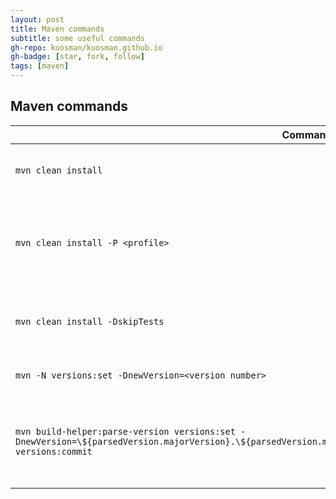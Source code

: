 ```yaml
---
layout: post
title: Maven commands
subtitle: some useful commands
gh-repo: kuosman/kuosman.github.io
gh-badge: [star, fork, follow]
tags: [maven]
---
```


## Maven commands

| Command | Description |
| ------ | ---------- |
| ```mvn clean install``` | build installation packet and run tests |
| ```mvn clean install -P <profile>``` | build installation packet using wanted profile and run tests |
| ```mvn clean install -DskipTests``` | build installation packets and not run tests |
| ```mvn -N versions:set -DnewVersion=<version number>``` | updating version numbers |
| ```mvn build-helper:parse-version versions:set -DnewVersion=\${parsedVersion.majorVersion}.\${parsedVersion.minorVersion}.\${parsedVersion.nextIncrementalVersion} versions:commit``` | automate updating version numbers (next increment version) |